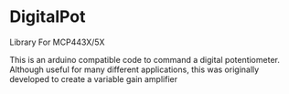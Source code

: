 # DigitalPot
Library For MCP443X/5X

This is an arduino compatible code to command a digital potentiometer. Although useful for many different applications, this was originally developed to create a variable gain amplifier

